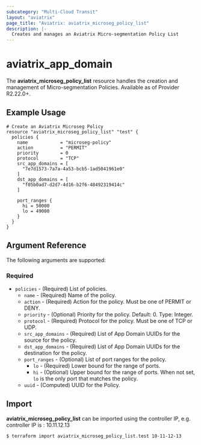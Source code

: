 ```yaml
---
subcategory: "Multi-Cloud Transit"
layout: "aviatrix"
page_title: "Aviatrix: aviatrix_microseg_policy_list"
description: |-
  Creates and manages an Aviatrix Micro-segmentation Policy List
---
```


# aviatrix_app_domain

The **aviatrix_microseg_policy_list** resource handles the creation and management of Micro-segmentation Policies. Available as of Provider R2.22.0+.

## Example Usage

```hcl
# Create an Aviatrix Microseg Policy
resource "aviatrix_microseg_policy_list" "test" {
  policies {
    name            = "microseg-policy"
    action          = "PERMIT"
    priority        = 0
    protocol        = "TCP"
    src_app_domains = [
      "7e7d1573-7a7a-4a53-bcb5-1ad5041961e0"
    ]
    dst_app_domains = [
      "f05b0ad7-d2d7-4d16-b2f6-48492319414c"
    ]
    
    port_ranges {
      hi = 50000
      lo = 49000
    }
  }
}
```

## Argument Reference

The following arguments are supported:

### Required

* `policies` - (Required) List of policies.
    * `name` - (Required) Name of the policy.
    * `action` - (Required) Action for the policy. Must be one of PERMIT or DENY.
    * `priority` - (Optional)  Priority for the policy. Default: 0. Type: Integer.
    * `protocol` - (Required) Protocol for the policy. Must be one of TCP or UDP.
    * `src_app_domains` - (Required) List of App Domain UUIDs for the source for the policy.
    * `dst_app_domains` - (Required) List of App Domain UUIDs for the destination for the policy.
    * `port_ranges` - (Optional) List of port ranges for the policy.
      * `lo` - (Required) Lower bound for the range of ports.
      * `hi` - (Optional) Upper bound for the range of ports. When not set, `lo` is the only port that matches the policy.
    * `uuid` - (Computed) UUID for the Policy.

## Import

**aviatrix_microseg_policy_list** can be imported using the controller IP, e.g. controller IP is : 10.11.12.13

```
$ terraform import aviatrix_microseg_policy_list.test 10-11-12-13
```
